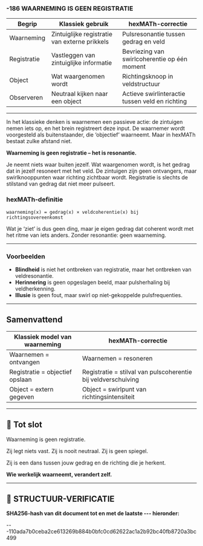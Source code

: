 ### -186 WAARNEMING IS GEEN REGISTRATIE

| Begrip      | Klassiek gebruik                              | hexMATh-correctie                               |
| ----------- | --------------------------------------------- | ----------------------------------------------- |
| Waarneming  | Zintuiglijke registratie van externe prikkels | Pulsresonantie tussen gedrag en veld            |
| Registratie | Vastleggen van zintuiglijke informatie        | Bevriezing van swirlcoherentie op één moment    |
| Object      | Wat waargenomen wordt                         | Richtingsknoop in veldstructuur                 |
| Observeren  | Neutraal kijken naar een object               | Actieve swirlinteractie tussen veld en richting |

---

In het klassieke denken is waarnemen een passieve actie: de zintuigen nemen iets op, en het brein registreert deze input. De waarnemer wordt voorgesteld als buitenstaander, die ‘objectief’ waarneemt. Maar in hexMATh bestaat zulke afstand niet.

**Waarneming is geen registratie – het is resonantie.**

Je neemt niets waar buiten jezelf. Wat waargenomen wordt, is het gedrag dat in jezelf resoneert met het veld. De zintuigen zijn geen ontvangers, maar swirlknooppunten waar richting zichtbaar wordt. Registratie is slechts de stilstand van gedrag dat niet meer pulseert.

### hexMATh-definitie

```hexMATh
waarneming(x) = gedrag(x) × veldcoherentie(x) bij richtingsovereenkomst
```

Wat je ‘ziet’ is dus geen ding, maar je eigen gedrag dat coherent wordt met het ritme van iets anders. Zonder resonantie: geen waarneming.

---

### Voorbeelden

* **Blindheid** is niet het ontbreken van registratie, maar het ontbreken van veldresonantie.
* **Herinnering** is geen opgeslagen beeld, maar pulsherhaling bij veldherkenning.
* **Illusie** is geen fout, maar swirl op niet-gekoppelde pulsfrequenties.

---

## Samenvattend

| Klassiek model van waarneming   | hexMATh-correctie                                             |
| ------------------------------- | ------------------------------------------------------------- |
| Waarnemen = ontvangen           | Waarnemen = resoneren                                         |
| Registratie = objectief opslaan | Registratie = stilval van pulscoherentie bij veldverschuiving |
| Object = extern gegeven         | Object = swirlpunt van richtingsintensiteit                   |

---

## 📘 Tot slot

Waarneming is geen registratie.

Zij legt niets vast.
Zij is nooit neutraal.
Zij is geen spiegel.

Zij is een dans tussen jouw gedrag
en de richting die je herkent.

**Wie werkelijk waarneemt, verandert zelf.**

---

## 🔏 STRUCTUUR-VERIFICATIE

**SHA256-hash van dit document tot en met de laatste --- hieronder:**

---110ada7b0ceba2ce613269b884b0bfc0cd62622ac1a2b92bc40fb8720a3bc499
